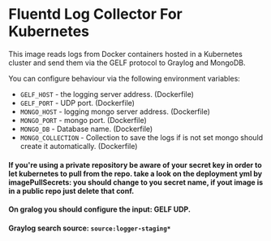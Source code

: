 # Fluentd Log Collector For Kubernetes

This image reads logs from Docker containers hosted in
a Kubernetes cluster  and send them via the GELF protocol
to Graylog and MongoDB.

You can configure behaviour via the following environment
variables:

* `GELF_HOST` - the logging server address. (Dockerfile)
* `GELF_PORT` - UDP port. (Dockerfile)
* `MONGO_HOST` - logging mongo server address. (Dockerfile)
* `MONGO_PORT` - mongo port. (Dockerfile)
* `MONGO_DB` - Database name. (Dockerfile)
* `MONGO_COLLECTION` - Collection to save the logs if is not set mongo should create it automatically. (Dockerfile)

#### If you're using a private repository be aware of your secret key in order to let kubernetes to pull from the repo. take a look on the deployment yml by imagePullSecrets: you should change to you secret name, if yout image is in a public repo just delete that conf.

#### On gralog you should configure the input: GELF UDP.
#### Graylog search source: `source:logger-staging*`

